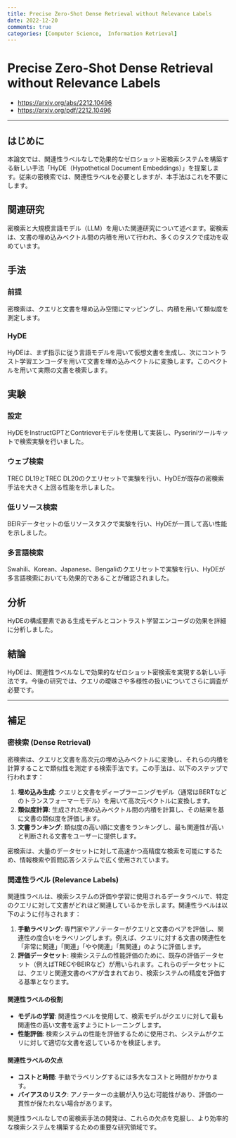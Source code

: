 ```yaml
---
title: Precise Zero-Shot Dense Retrieval without Relevance Labels
date: 2022-12-20
comments: true
categories: [Computer Science,  Information Retrieval]
---
```


# Precise Zero-Shot Dense Retrieval without Relevance Labels
- <https://arxiv.org/abs/2212.10496>
- <https://arxiv.org/pdf/2212.10496>

---
## はじめに
本論文では、関連性ラベルなしで効果的なゼロショット密検索システムを構築する新しい手法「HyDE（Hypothetical Document Embeddings）」を提案します。従来の密検索では、関連性ラベルを必要としますが、本手法はこれを不要にします。

## 関連研究
密検索と大規模言語モデル（LLM）を用いた関連研究について述べます。密検索は、文書の埋め込みベクトル間の内積を用いて行われ、多くのタスクで成功を収めています。

## 手法
### 前提
密検索は、クエリと文書を埋め込み空間にマッピングし、内積を用いて類似度を測定します。

### HyDE
HyDEは、まず指示に従う言語モデルを用いて仮想文書を生成し、次にコントラスト学習エンコーダを用いて文書を埋め込みベクトルに変換します。このベクトルを用いて実際の文書を検索します。

## 実験
### 設定
HyDEをInstructGPTとContrieverモデルを使用して実装し、Pyseriniツールキットで検索実験を行いました。

### ウェブ検索
TREC DL19とTREC DL20のクエリセットで実験を行い、HyDEが既存の密検索手法を大きく上回る性能を示しました。

### 低リソース検索
BEIRデータセットの低リソースタスクで実験を行い、HyDEが一貫して高い性能を示しました。

### 多言語検索
Swahili、Korean、Japanese、Bengaliのクエリセットで実験を行い、HyDEが多言語検索においても効果的であることが確認されました。

## 分析
HyDEの構成要素である生成モデルとコントラスト学習エンコーダの効果を詳細に分析しました。

## 結論
HyDEは、関連性ラベルなしで効果的なゼロショット密検索を実現する新しい手法です。今後の研究では、クエリの曖昧さや多様性の扱いについてさらに調査が必要です。

---
## 補足
### 密検索 (Dense Retrieval)
密検索は、クエリと文書を高次元の埋め込みベクトルに変換し、それらの内積を計算することで類似性を測定する検索手法です。この手法は、以下のステップで行われます：

1. **埋め込み生成**: クエリと文書をディープラーニングモデル（通常はBERTなどのトランスフォーマーモデル）を用いて高次元ベクトルに変換します。
2. **類似度計算**: 生成された埋め込みベクトル間の内積を計算し、その結果を基に文書の類似度を評価します。
3. **文書ランキング**: 類似度の高い順に文書をランキングし、最も関連性が高いと判断される文書をユーザーに提供します。

密検索は、大量のデータセットに対して高速かつ高精度な検索を可能にするため、情報検索や質問応答システムで広く使用されています。

### 関連性ラベル (Relevance Labels)
関連性ラベルは、検索システムの評価や学習に使用されるデータラベルで、特定のクエリに対して文書がどれほど関連しているかを示します。関連性ラベルは以下のように付与されます：

1. **手動ラベリング**: 専門家やアノテーターがクエリと文書のペアを評価し、関連性の度合いをラベリングします。例えば、クエリに対する文書の関連性を「非常に関連」「関連」「やや関連」「無関連」のように評価します。
2. **評価データセット**: 検索システムの性能評価のために、既存の評価データセット（例えばTRECやBEIRなど）が用いられます。これらのデータセットには、クエリと関連文書のペアが含まれており、検索システムの精度を評価する基準となります。

#### 関連性ラベルの役割
- **モデルの学習**: 関連性ラベルを使用して、検索モデルがクエリに対して最も関連性の高い文書を返すようにトレーニングします。
- **性能評価**: 検索システムの性能を評価するために使用され、システムがクエリに対して適切な文書を返しているかを検証します。

#### 関連性ラベルの欠点
- **コストと時間**: 手動でラベリングするには多大なコストと時間がかかります。
- **バイアスのリスク**: アノテーターの主観が入り込む可能性があり、評価の一貫性が保たれない場合があります。

関連性ラベルなしでの密検索手法の開発は、これらの欠点を克服し、より効率的な検索システムを構築するための重要な研究領域です。

